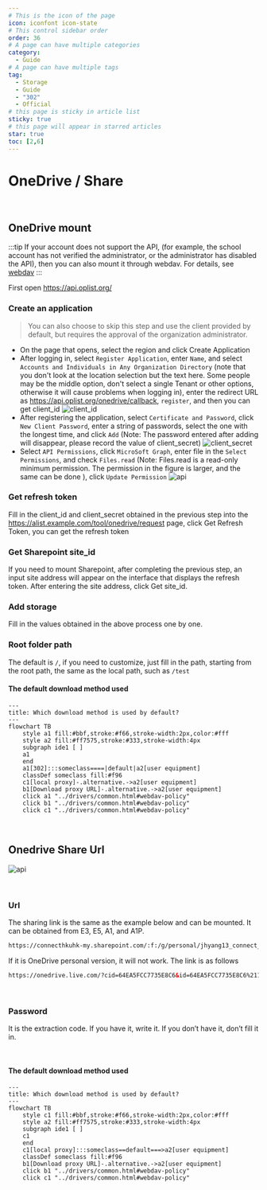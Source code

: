```yaml
---
# This is the icon of the page
icon: iconfont icon-state
# This control sidebar order
order: 36
# A page can have multiple categories
category:
  - Guide
# A page can have multiple tags
tag:
  - Storage
  - Guide
  - "302"
  - Official
# this page is sticky in article list
sticky: true
# this page will appear in starred articles
star: true
toc: [2,6]
---
```


# OneDrive / Share

<br/>

## **OneDrive mount**

:::tip
If your account does not support the API, (for example, the school account has not verified the administrator, or the administrator has disabled the API), then you can also mount it through webdav. For details, see [webdav](webdav.md)
:::

First open https://api.oplist.org/

### **Create an application**
> You can also choose to skip this step and use the client provided by default, but requires the approval of the organization administrator.

- On the page that opens, select the region and click Create Application
- After logging in, select `Register Application`, enter `Name`, and select `Accounts and Individuals in Any Organization Directory` (note that you don't look at the location selection but the text here. Some people may be the middle option, don't select a single Tenant or other options, otherwise it will cause problems when logging in), enter the redirect URL as <https://api.oplist.org/onedrive/callback>, `register`, and then you can get client_id
  ![client_id](/img/drivers/onedrive-register-app.png)
- After registering the application, select `Certificate and Password`, click `New Client Password`, enter a string of passwords, select the one with the longest time, and click `Add`
  (Note: The password entered after adding will disappear, please record the value of client_secret)
  ![client_secret](/img/drivers/onedrive-new-password.png)
- Select `API Permissions`, click `MicroSoft Graph`, enter file in the `Select Permissions`, and check `Files.read` (Note: Files.read is a read-only minimum permission. The permission in the figure is larger, and the same can be done ), click `Update Permission`
  ![api](/img/drivers/onedrive-update-permission.png)
### **Get refresh token**
Fill in the client_id and client_secret obtained in the previous step into the https://alist.example.com/tool/onedrive/request page, click Get Refresh Token, you can get the refresh token

### **Get Sharepoint site_id**
If you need to mount Sharepoint, after completing the previous step, an input site address will appear on the interface that displays the refresh token. After entering the site address, click Get site_id.
### **Add storage**
Fill in the values ​​obtained in the above process one by one.
### **Root folder path**
The default is `/`, if you need to customize, just fill in the path, starting from the root path, the same as the local path, such as `/test`



#### **The default download method used**

```mermaid
---
title: Which download method is used by default?
---
flowchart TB
    style a1 fill:#bbf,stroke:#f66,stroke-width:2px,color:#fff
    style a2 fill:#ff7575,stroke:#333,stroke-width:4px
    subgraph ide1 [ ]
    a1
    end
    a1[302]:::someclass====|default|a2[user equipment]
    classDef someclass fill:#f96
    c1[local proxy]-.alternative.->a2[user equipment]
    b1[Download proxy URL]-.alternative.->a2[user equipment]
    click a1 "../drivers/common.html#webdav-policy"
    click b1 "../drivers/common.html#webdav-policy"
    click c1 "../drivers/common.html#webdav-policy"
```

<br/>



## **Onedrive Share Url**

![api](/img/drivers/onedrive_app/od_share_add.png)

<br/>



### **Url**

The sharing link is the same as the example below and can be mounted. It can be obtained from E3, E5, A1, and A1P.

```html
https://connecthkuhk-my.sharepoint.com/:f:/g/personal/jhyang13_connect_hku_hk/EsEgHtGOWbJImxop6tF15FIBIH-ihrjuDclbrbmwWfY_RA?e=s6fitN
```

If it is OneDrive personal version, it will not work. The link is as follows

```html
https://onedrive.live.com/?cid=64EA5FCC7735E8C6&id=64EA5FCC7735E8C6%2117289
```

<br/>



### **Password**

It is the extraction code. If you have it, write it. If you don’t have it, don’t fill it in.



<br/>

#### **The default download method used**


```mermaid
---
title: Which download method is used by default?
---
flowchart TB
    style c1 fill:#bbf,stroke:#f66,stroke-width:2px,color:#fff
    style a2 fill:#ff7575,stroke:#333,stroke-width:4px
    subgraph ide1 [ ]
    c1
    end
    c1[local proxy]:::someclass==default===>a2[user equipment]
    classDef someclass fill:#f96
    b1[Download proxy URL]-.alternative.->a2[user equipment]
    click b1 "../drivers/common.html#webdav-policy"
    click c1 "../drivers/common.html#webdav-policy"
```